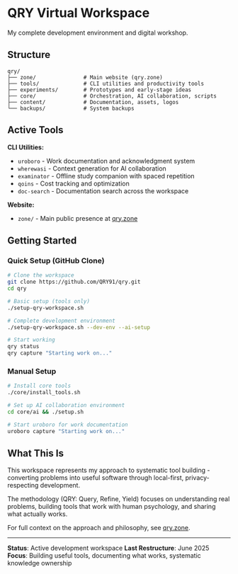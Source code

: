 # QRY Virtual Workspace

My complete development environment and digital workshop.

## Structure

```
qry/
├── zone/               # Main website (qry.zone)
├── tools/              # CLI utilities and productivity tools
├── experiments/        # Prototypes and early-stage ideas
├── core/               # Orchestration, AI collaboration, scripts
├── content/            # Documentation, assets, logos
└── backups/            # System backups
```

## Active Tools

**CLI Utilities:**
- `uroboro` - Work documentation and acknowledgment system
- `wherewasi` - Context generation for AI collaboration
- `examinator` - Offline study companion with spaced repetition
- `qoins` - Cost tracking and optimization
- `doc-search` - Documentation search across the workspace

**Website:**
- `zone/` - Main public presence at [qry.zone](https://qry.zone)

## Getting Started

### Quick Setup (GitHub Clone)

```bash
# Clone the workspace
git clone https://github.com/QRY91/qry.git
cd qry

# Basic setup (tools only)
./setup-qry-workspace.sh

# Complete development environment
./setup-qry-workspace.sh --dev-env --ai-setup

# Start working
qry status
qry capture "Starting work on..."
```

### Manual Setup

```bash
# Install core tools
./core/install_tools.sh

# Set up AI collaboration environment
cd core/ai && ./setup.sh

# Start uroboro for work documentation
uroboro capture "Starting work on..."
```

## What This Is

This workspace represents my approach to systematic tool building - converting problems into useful software through local-first, privacy-respecting development.

The methodology (QRY: Query, Refine, Yield) focuses on understanding real problems, building tools that work with human psychology, and sharing what actually works.

For full context on the approach and philosophy, see [qry.zone](https://qry.zone).



---

**Status**: Active development workspace
**Last Restructure**: June 2025
**Focus**: Building useful tools, documenting what works, systematic knowledge ownership
